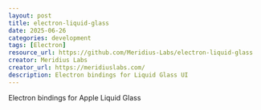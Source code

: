 ```yaml
---
layout: post
title: electron-liquid-glass
date: 2025-06-26
categories: development
tags: [Electron]
resource_url: https://github.com/Meridius-Labs/electron-liquid-glass
creator: Meridius Labs
creator_url: https://meridiuslabs.com/
description: Electron bindings for Liquid Glass UI
---
```


Electron bindings for Apple Liquid Glass